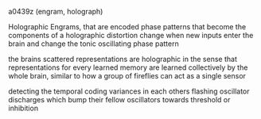 a0439z
(engram, holograph)

Holographic Engrams, that are encoded phase patterns that become the components of a holographic distortion change when new inputs enter the brain and change the tonic oscillating phase pattern

the brains scattered representations are holographic in the sense that representations for every learned memory are learned collectively by the whole brain, similar to how a group of fireflies can act as a single sensor

detecting the temporal coding variances in each others flashing oscillator discharges which bump their fellow oscillators towards threshold or inhibition

